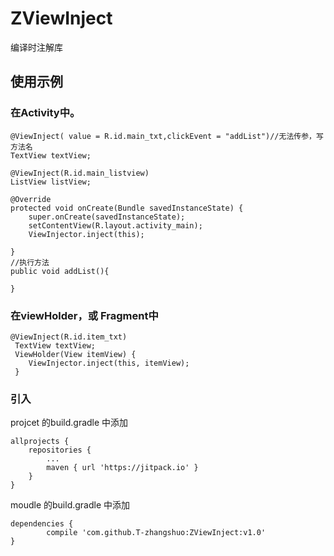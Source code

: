 # ZViewInject
编译时注解库
## 使用示例
### 在Activity中。
    
    @ViewInject( value = R.id.main_txt,clickEvent = "addList")//无法传参，写方法名
    TextView textView;

    @ViewInject(R.id.main_listview)
    ListView listView;
    
    @Override
    protected void onCreate(Bundle savedInstanceState) {
        super.onCreate(savedInstanceState);
        setContentView(R.layout.activity_main);
        ViewInjector.inject(this);
      
    }
    //执行方法
    public void addList(){
    
    }


### 在viewHolder，或 Fragment中

    @ViewInject(R.id.item_txt)
     TextView textView;
     ViewHolder(View itemView) {
        ViewInjector.inject(this, itemView);
     }
     
### 引入

projcet 的build.gradle 中添加

    allprojects {
		repositories {
			...
			maven { url 'https://jitpack.io' }
		}
	}

moudle 的build.gradle 中添加

    dependencies {
	        compile 'com.github.T-zhangshuo:ZViewInject:v1.0'
	}

